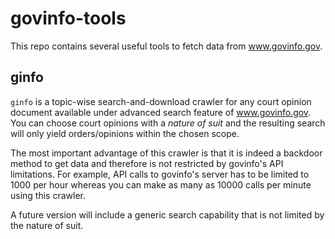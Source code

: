 # govinfo-tools

This repo contains several useful tools to fetch data from www.govinfo.gov.

## ginfo

`ginfo` is a topic-wise search-and-download crawler for any court opinion document available under advanced search feature of www.govinfo.gov. You can choose court opinions with a *nature of suit* and the resulting search will
only yield orders/opinions within the chosen scope.

The most important advantage of this crawler is that it is indeed a backdoor method to get data and therefore is not restricted by govinfo's API limitations. For example, API calls to govinfo's server has to
be limited to 1000 per hour whereas you can make as many as 10000 calls per minute using this crawler.

A future version will include a generic search capability that is not limited by the nature of suit.
